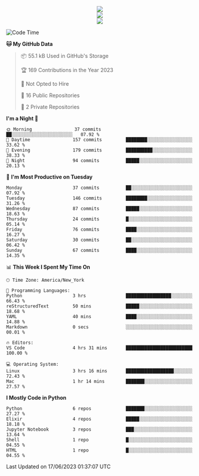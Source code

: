 
<div align="center"><img src="https://readme-typing-svg.demolab.com?font=Fira+Code&pause=1000&center=true&vCenter=true&width=435&lines=Hello%EF%BD%9E;I+LIKE+CODING%EF%BC%81;%E5%BC%B7%E5%8C%96%E5%AD%A6%E7%BF%92%E3%81%AB%E5%A4%A7%E5%A5%BD%E3%81%8D%EF%BC%81;%E6%B0%B8%E8%BF%9C%E5%96%9C%E6%AC%A2%E9%B2%A8%E9%B2%A8%EF%BC%81%EF%BC%81%EF%BC%81" />  
</div>

<div align="center"><img src="https://github-readme-stats.vercel.app/api?username=ruoyuGao&theme=black-red" />  
</div>

<div align="center">
    <img src="https://github-readme-stats.vercel.app/api/top-langs/?username=ruoyuGao&layout=compact&theme=black-red"/>
</div>

<!--START_SECTION:waka-->
![Code Time](http://img.shields.io/badge/Code%20Time-172%20hrs%205%20mins-blue)

**🐱 My GitHub Data** 

> 📦 55.1 kB Used in GitHub's Storage 
 > 
> 🏆 169 Contributions in the Year 2023
 > 
> 🚫 Not Opted to Hire
 > 
> 📜 16 Public Repositories 
 > 
> 🔑 2 Private Repositories 
 > 
**I'm a Night 🦉** 

```text
🌞 Morning                37 commits          ██░░░░░░░░░░░░░░░░░░░░░░░   07.92 % 
🌆 Daytime                157 commits         ████████░░░░░░░░░░░░░░░░░   33.62 % 
🌃 Evening                179 commits         ██████████░░░░░░░░░░░░░░░   38.33 % 
🌙 Night                  94 commits          █████░░░░░░░░░░░░░░░░░░░░   20.13 % 
```
📅 **I'm Most Productive on Tuesday** 

```text
Monday                   37 commits          ██░░░░░░░░░░░░░░░░░░░░░░░   07.92 % 
Tuesday                  146 commits         ████████░░░░░░░░░░░░░░░░░   31.26 % 
Wednesday                87 commits          █████░░░░░░░░░░░░░░░░░░░░   18.63 % 
Thursday                 24 commits          █░░░░░░░░░░░░░░░░░░░░░░░░   05.14 % 
Friday                   76 commits          ████░░░░░░░░░░░░░░░░░░░░░   16.27 % 
Saturday                 30 commits          ██░░░░░░░░░░░░░░░░░░░░░░░   06.42 % 
Sunday                   67 commits          ████░░░░░░░░░░░░░░░░░░░░░   14.35 % 
```


📊 **This Week I Spent My Time On** 

```text
🕑︎ Time Zone: America/New_York

💬 Programming Languages: 
Python                   3 hrs               █████████████████░░░░░░░░   66.43 % 
reStructuredText         50 mins             █████░░░░░░░░░░░░░░░░░░░░   18.68 % 
YAML                     40 mins             ████░░░░░░░░░░░░░░░░░░░░░   14.88 % 
Markdown                 0 secs              ░░░░░░░░░░░░░░░░░░░░░░░░░   00.01 % 

🔥 Editors: 
VS Code                  4 hrs 31 mins       █████████████████████████   100.00 % 

💻 Operating System: 
Linux                    3 hrs 16 mins       ██████████████████░░░░░░░   72.43 % 
Mac                      1 hr 14 mins        ███████░░░░░░░░░░░░░░░░░░   27.57 % 
```

**I Mostly Code in Python** 

```text
Python                   6 repos             ███████░░░░░░░░░░░░░░░░░░   27.27 % 
Elixir                   4 repos             █████░░░░░░░░░░░░░░░░░░░░   18.18 % 
Jupyter Notebook         3 repos             ███░░░░░░░░░░░░░░░░░░░░░░   13.64 % 
Shell                    1 repo              █░░░░░░░░░░░░░░░░░░░░░░░░   04.55 % 
HTML                     1 repo              █░░░░░░░░░░░░░░░░░░░░░░░░   04.55 % 
```




 Last Updated on 17/06/2023 01:37:07 UTC
<!--END_SECTION:waka-->
